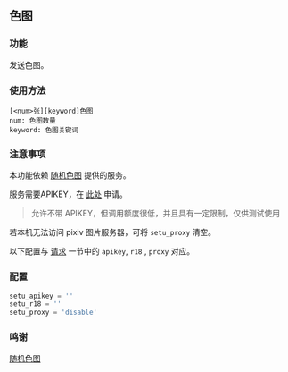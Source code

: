 色图
-------------

### 功能

发送色图。

### 使用方法

```plain
[<num>张][keyword]色图
num: 色图数量
keyword: 色图关键词
```

### 注意事项

本功能依赖 [随机色图](https://api.lolicon.app/#/setu) 提供的服务。

服务需要APIKEY，在 [此处](https://api.lolicon.app/#/setu?id=apikey) 申请。

> 允许不带 APIKEY，但调用额度很低，并且具有一定限制，仅供测试使用

若本机无法访问 pixiv 图片服务器，可将 `setu_proxy` 清空。

以下配置与 [请求](https://api.lolicon.app/#/setu?id=%e8%af%b7%e6%b1%82) 一节中的 `apikey`, `r18` , `proxy` 对应。

### 配置

```python
setu_apikey = ''
setu_r18 = ''
setu_proxy = 'disable'
```

### 鸣谢

[随机色图](https://api.lolicon.app/#/setu)
